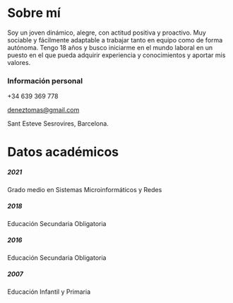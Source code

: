 # Sobre mí
Soy un joven dinámico, alegre, con actitud positiva y proactivo.
Muy sociable y fácilmente adaptable a trabajar tanto en equipo como de
forma autónoma.
Tengo 18 años y busco iniciarme en el mundo laboral en un puesto en el que
pueda adquirir experiencia y conocimientos y aportar mis valores.
### Información personal
+34 639 369 778

deneztomas@gmail.com

Sant Esteve Sesrovires, Barcelona.

# Datos académicos
##### 2021 
Grado medio en Sistemas Microinformáticos y Redes

##### 2018 
Educación Secundaria Obligatoria

##### 2016 
Educación Secundaria Obligatoria

##### 2007 
Educación Infantil y Primaria
